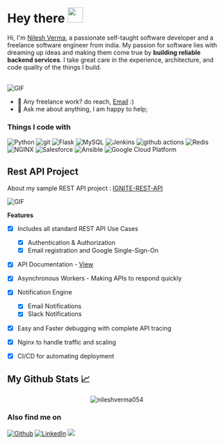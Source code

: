 # Hey there <img src="https://media.giphy.com/media/hvRJCLFzcasrR4ia7z/giphy.gif" width="35px">

Hi, I'm [Nilesh Verma](http://linkedin.com/in/nilesh-verma), a passionate self-taught software developer and a freelance software engineer from india. My passion for software lies with dreaming up ideas and making them come true by **building reliable backend services**. I take great care in the experience, architecture, and code quality of the things I build.



<br/>


  <img alt="GIF" src="https://d540vms5r2s2d.cloudfront.net/mad/uploads/mad_blog_5db041379523b1571832119.gif" />

  
- 💼 Any freelance work? do reach, <a href = "mailto: abc@example.com"> Email</a> :)
- 💬 Ask me about anything, I am happy to help;

### Things I code with
<p>
  <img alt="Python" src="https://img.shields.io/badge/-Python-291D1B?style=flat-square&logo=Python&logoColor=white" />
 <img alt="git" src="https://img.shields.io/badge/-Git-F05032?style=flat-square&logo=git&logoColor=white" />
   <img alt="Flask" src="https://img.shields.io/badge/-Flask-007ACC?style=flat-square&logo=Flask&logoColor=white" />
     <img alt="MySQL" src="https://img.shields.io/badge/-MySQL-AA9208?style=flat-square&logo=MySQL&logoColor=white" />
  <img alt="Jenkins" src="https://img.shields.io/badge/-Jenkins-291D1B?style=flat-square&logo=Jenkins&logoColor=white" />
  <img alt="github actions" src="https://img.shields.io/badge/-Github_Actions-2088FF?style=flat-square&logo=github-actions&logoColor=white" />
  <img alt="Redis" src="https://img.shields.io/badge/-Redis-red?style=flat-square&logo=Redis&logoColor=white" />
    <img alt="NGINX" src="https://img.shields.io/badge/-NGINX-43853d?style=flat-square&logo=NGINX&logoColor=white" />
  <img alt="Salesforce" src="https://img.shields.io/badge/-Salesforce-0983D0?style=flat-square&logo=Salesforce&logoColor=white" />
  <img alt="Ansible" src="https://img.shields.io/badge/-Ansible-764ABC?style=flat-square&logo=Ansible&logoColor=white" />
  <img alt="Google Cloud Platform" src="https://img.shields.io/badge/-Cloud_Platforms-1a73e8?style=flat-square&logo=google-cloud&logoColor=white" />
</p>


## Rest API Project
About my sample REST API  project : [IGNITE-REST-API](https://documenter.getpostman.com/view/15731252/UVkjvxrS)  

<img alt="GIF" src="https://drive.google.com/uc?export=view&id=1bNiUWPAxvtrIHRgGY4WbOHreUoZ2x03z"/>

**Features**

 - [x] Includes all standard REST API Use Cases
	 - [x] Authentication & Authorization
	- [x] Email registration and Google Single-Sign-On  
 - [x] API Documentation - [View](https://documenter.getpostman.com/view/15731252/UVkjvxrS) 
 - [x] Asynchronous Workers - Making APIs to respond quickly
 - [x] Notification Engine
	 - [x] Email Notifications
	 - [x] Slack Notifications
 - [x] Easy and Faster debugging with complete API tracing
 - [x] Nginx to handle traffic and scaling
 - [x] CI/CD for automating deployment




## My Github Stats 📈 

<p align="center"> <img src="https://github-readme-stats.vercel.app/api?username=nileshverma054&show_icons=true&theme=nileshverma054" alt="nileshverma054" />


### Also find me on
<p><a href="https://github.com/nileshverma054" target="_blank"><img alt="Github" src="https://img.shields.io/badge/GitHub-%2312100E.svg?&style=for-the-badge&logo=Github&logoColor=white" /></a> 
<a href="http://linkedin.com/in/nilesh-verma" target="_blank"><img alt="LinkedIn" src="https://img.shields.io/badge/linkedin-%230077B5.svg?&style=for-the-badge&logo=linkedin&logoColor=white" /></a> 
<a href="https://www.instagram.com/nilesh.verma_/"><img src="https://img.shields.io/badge/instagram-%23E4405F.svg?&style=for-the-badge&logo=instagram&logoColor=white"></a></a>
</p>


